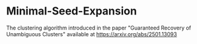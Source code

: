 # Minimal-Seed-Expansion
The clustering algorithm introduced in the paper "Guaranteed Recovery of Unambiguous Clusters" available at https://arxiv.org/abs/2501.13093
